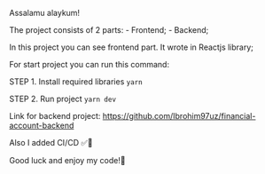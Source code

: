 Assalamu alaykum!

The project consists of 2 parts:
    - Frontend;
    - Backend;

In this project you can see frontend part. It wrote in Reactjs library;

For start project you can run this command:

STEP 1. Install required libraries
<code>yarn</code>

STEP 2. Run project
<code>yarn dev</code>

Link for backend project: https://github.com/Ibrohim97uz/financial-account-backend

Also I added CI/CD ✅🚀

Good luck and enjoy my code!🤟